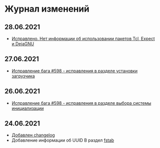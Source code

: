 # Журнал изменений

## 28.06.2021

- [Исправлено. Нет информации об использовании пакетов Tcl, Expect и DejaGNU](https://github.com/Linux4Yourself/Linux4Yourself.Book/issues/619)

## 27.06.2021

- [Исправление бага #598 - исправления в разделе установки загрузчика](https://github.com/Linux4Yourself/Linux4Yourself.Book/pull/614)

## 26.06.2021

- [Исправление бага #598 - исправления в разделе выбора системы инициализации](https://github.com/Linux4Yourself/Linux4Yourself.Book/pull/607)

## 24.06.2021

- [Добавлен changelog](https://github.com/Linux4Yourself/Linux4Yourself.Book/issues/264)
- Добавление информации об UUID В раздел [fstab](setup/fstab)
